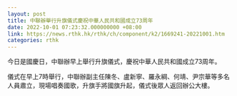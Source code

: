 ```yaml
---
layout: post
title: 中聯辦舉行升旗儀式慶祝中華人民共和國成立73周年
date: 2022-10-01 07:23:32.000000000 +08:00
link: https://news.rthk.hk/rthk/ch/component/k2/1669241-20221001.htm
categories: rthk
---
```


今日是國慶日，中聯辦早上舉行升旗儀式，慶祝中華人民共和國成立73周年。

儀式在早上7時舉行，中聯辦副主任陳冬、盧新寧、羅永綱、何靖、尹宗華等多名人員肅立，現場唱奏國歌，升旗手將國旗升起，儀式後眾人返回辦公大樓。
